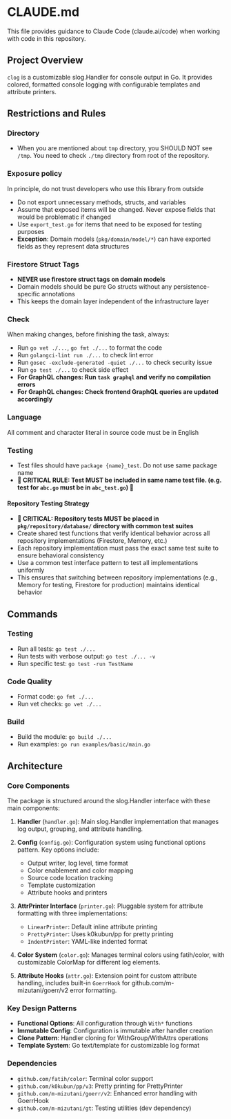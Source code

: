 # CLAUDE.md

This file provides guidance to Claude Code (claude.ai/code) when working with code in this repository.

## Project Overview

`clog` is a customizable slog.Handler for console output in Go. It provides colored, formatted console logging with configurable templates and attribute printers.

## Restrictions and Rules

### Directory

- When you are mentioned about `tmp` directory, you SHOULD NOT see `/tmp`. You need to check `./tmp` directory from root of the repository.

### Exposure policy

In principle, do not trust developers who use this library from outside

- Do not export unnecessary methods, structs, and variables
- Assume that exposed items will be changed. Never expose fields that would be problematic if changed
- Use `export_test.go` for items that need to be exposed for testing purposes
- **Exception**: Domain models (`pkg/domain/model/*`) can have exported fields as they represent data structures

### Firestore Struct Tags

- **NEVER use firestore struct tags on domain models**
- Domain models should be pure Go structs without any persistence-specific annotations
- This keeps the domain layer independent of the infrastructure layer

### Check

When making changes, before finishing the task, always:
- Run `go vet ./...`, `go fmt ./...` to format the code
- Run `golangci-lint run ./...` to check lint error
- Run `gosec -exclude-generated -quiet ./...` to check security issue
- Run `go test ./...` to check side effect
- **For GraphQL changes: Run `task graphql` and verify no compilation errors**
- **For GraphQL changes: Check frontend GraphQL queries are updated accordingly**

### Language

All comment and character literal in source code must be in English

### Testing

- Test files should have `package {name}_test`. Do not use same package name
- **🚨 CRITICAL RULE: Test MUST be included in same name test file. (e.g. test for `abc.go` must be in `abc_test.go`) 🚨**

#### Repository Testing Strategy
- **🚨 CRITICAL: Repository tests MUST be placed in `pkg/repository/database/` directory with common test suites**
- Create shared test functions that verify identical behavior across all repository implementations (Firestore, Memory, etc.)
- Each repository implementation must pass the exact same test suite to ensure behavioral consistency
- Use a common test interface pattern to test all implementations uniformly
- This ensures that switching between repository implementations (e.g., Memory for testing, Firestore for production) maintains identical behavior

## Commands

### Testing
- Run all tests: `go test ./...`
- Run tests with verbose output: `go test ./... -v`
- Run specific test: `go test -run TestName`

### Code Quality
- Format code: `go fmt ./...`
- Run vet checks: `go vet ./...`

### Build
- Build the module: `go build ./...`
- Run examples: `go run examples/basic/main.go`

## Architecture

### Core Components

The package is structured around the slog.Handler interface with these main components:

1. **Handler** (`handler.go`): Main slog.Handler implementation that manages log output, grouping, and attribute handling.

2. **Config** (`config.go`): Configuration system using functional options pattern. Key options include:
   - Output writer, log level, time format
   - Color enablement and color mapping
   - Source code location tracking
   - Template customization
   - Attribute hooks and printers

3. **AttrPrinter Interface** (`printer.go`): Pluggable system for attribute formatting with three implementations:
   - `LinearPrinter`: Default inline attribute printing
   - `PrettyPrinter`: Uses k0kubun/pp for pretty printing
   - `IndentPrinter`: YAML-like indented format

4. **Color System** (`color.go`): Manages terminal colors using fatih/color, with customizable ColorMap for different log elements.

5. **Attribute Hooks** (`attr.go`): Extension point for custom attribute handling, includes built-in `GoerrHook` for github.com/m-mizutani/goerr/v2 error formatting.

### Key Design Patterns

- **Functional Options**: All configuration through `With*` functions
- **Immutable Config**: Configuration is immutable after handler creation
- **Clone Pattern**: Handler cloning for WithGroup/WithAttrs operations
- **Template System**: Go text/template for customizable log format

### Dependencies

- `github.com/fatih/color`: Terminal color support
- `github.com/k0kubun/pp/v3`: Pretty printing for PrettyPrinter
- `github.com/m-mizutani/goerr/v2`: Enhanced error handling with GoerrHook
- `github.com/m-mizutani/gt`: Testing utilities (dev dependency)